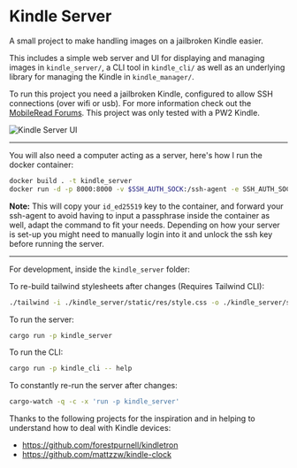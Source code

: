 # Kindle Server

A small project to make handling images on a jailbroken Kindle easier.

This includes a simple web server and UI for displaying and managing images in `kindle_server/`, a CLI tool in `kindle_cli/` as well as an underlying library for managing the Kindle in `kindle_manager/`.

To run this project you need a jailbroken Kindle, configured to allow SSH connections (over wifi or usb). For more information check out the [MobileRead Forums](https://www.mobileread.com/forums/showthread.php?t=320564). This project was only tested with a PW2 Kindle.

![Kindle Server UI](https://github.com/user-attachments/assets/d0a9d76d-494c-45ba-b956-5575b51752ce)

---

You will also need a computer acting as a server, here's how I run the docker container:

```bash
docker build . -t kindle_server
docker run -d -p 8000:8000 -v $SSH_AUTH_SOCK:/ssh-agent -e SSH_AUTH_SOCK=/ssh-agent -v ~/.ssh/id_ed25519:/root/.ssh/id_ed25519:ro -v ~/.ssh/known_hosts:/root/.ssh/known_hosts:ro --rm --name kindle kindle_server
```

**Note:** This will copy your `id_ed25519` key to the container, and forward your ssh-agent to avoid having to input a passphrase inside the container as well, adapt the command to fit your needs. Depending on how your server is set-up you might need to manually login into it and unlock the ssh key before running the server.

--- 

For development, inside the `kindle_server` folder:

To re-build tailwind stylesheets after changes (Requires Tailwind CLI):
```bash
./tailwind -i ./kindle_server/static/res/style.css -o ./kindle_server/static/res/tw.css --watch
```

To run the server:
```bash
cargo run -p kindle_server
```

To run the CLI:
```bash
cargo run -p kindle_cli -- help
```

To constantly re-run the server after changes:
```bash
cargo-watch -q -c -x 'run -p kindle_server'
```

Thanks to the following projects for the inspiration and in helping to understand how to deal with Kindle devices:

- https://github.com/forestpurnell/kindletron
- https://github.com/mattzzw/kindle-clock